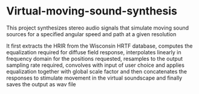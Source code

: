 # Virtual-moving-sound-synthesis

This project synthesizes stereo audio signals that simulate moving sound  sources for a specified angular speed and path at a given resolution

It first extracts the HRIR from the Wisconsin HRTF database, computes the equalization required for diffuse field response, interpolates linearly in frequency domain for the positions requested, resamples to the output sampling rate required, convolves with input of user choice and applies equalization together with global scale factor and then concatenates the responses to stimulate movement in the virtual soundscape and finally saves the output as wav file
